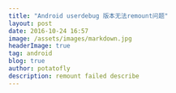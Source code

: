 ```yaml
---
title: "Android userdebug 版本无法remount问题"
layout: post
date: 2016-10-24 16:57
image: /assets/images/markdown.jpg
headerImage: true
tag: android
blog: true
author: potatofly
description: remount failed describe
---
```

